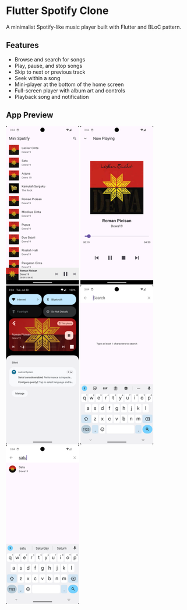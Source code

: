 # Flutter Spotify Clone

A minimalist Spotify-like music player built with Flutter and BLoC pattern.

## Features

- Browse and search for songs
- Play, pause, and stop songs
- Skip to next or previous track
- Seek within a song
- Mini-player at the bottom of the home screen
- Full-screen player with album art and controls
- Playback song and notification

## App Preview

<img src="assets/images/playlist.png" alt="screenshot" width="200"/>

<img src="assets/images/song_player.png" alt="screenshot" width="200"/>

<img src="assets/images/playback_player.png" alt="screenshot" width="200"/>

<img src="assets/images/search_song.png" alt="screenshot" width="200"/> 

<img src="assets/images/search_found_song.png" alt="screenshot" width="200"/>







